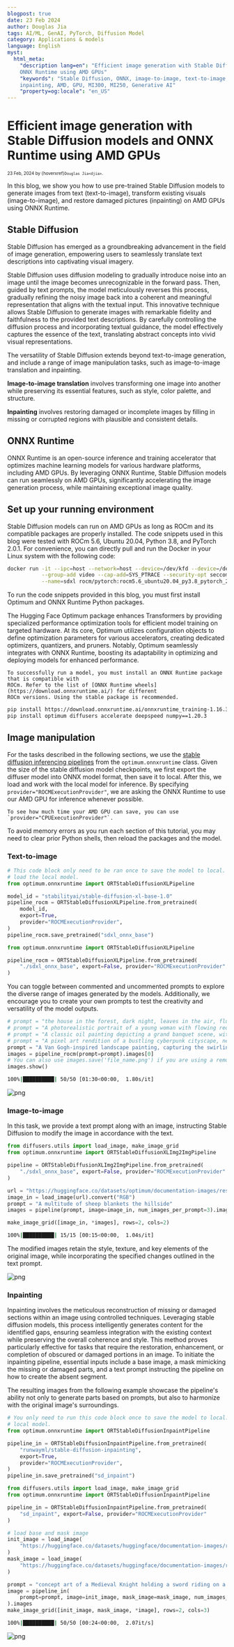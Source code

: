 ```yaml
---
blogpost: true
date: 23 Feb 2024
author: Douglas Jia
tags: AI/ML, GenAI, PyTorch, Diffusion Model
category: Applications & models
language: English
myst:
  html_meta:
    "description lang=en": "Efficient image generation with Stable Diffusion models and
    ONNX Runtime using AMD GPUs"
    "keywords": "Stable Diffusion, ONNX, image-to-image, text-to-image,
    inpainting, AMD, GPU, MI300, MI250, Generative AI"
    "property=og:locale": "en_US"
---
```


# Efficient image generation with Stable Diffusion models and ONNX Runtime using AMD GPUs

<span style="font-size:0.7em;">23 Feb, 2024 by {hoverxref}`Douglas Jia<djia>`. </span>

In this blog, we show you how to use pre-trained Stable Diffusion models to generate images from text
(text-to-image), transform existing visuals (image-to-image), and restore damaged pictures
(inpainting) on AMD GPUs using ONNX Runtime.

## Stable Diffusion

Stable Diffusion has emerged as a groundbreaking advancement in the field of image generation,
empowering users to seamlessly translate text descriptions into captivating visual imagery.

Stable Diffusion uses diffusion modeling to gradually introduce noise into an image until the image
becomes unrecognizable in the forward pass. Then, guided by text prompts, the model meticulously
reverses this process, gradually refining the noisy image back into a coherent and meaningful
representation that aligns with the textual input. This innovative technique allows Stable Diffusion to
generate images with remarkable fidelity and faithfulness to the provided text descriptions. By carefully
controlling the diffusion process and incorporating textual guidance, the model effectively captures the
essence of the text, translating abstract concepts into vivid visual representations.

The versatility of Stable Diffusion extends beyond text-to-image generation, and include a range of
image manipulation tasks, such as image-to-image translation and inpainting.

**Image-to-image translation** involves transforming one image into another while preserving its
essential features, such as style, color palette, and structure.

**Inpainting** involves restoring damaged or incomplete images by filling in missing or corrupted
regions with plausible and consistent details.

## ONNX Runtime

ONNX Runtime is an open-source inference and training accelerator that optimizes machine learning
models for various hardware platforms, including AMD GPUs. By leveraging ONNX Runtime, Stable
Diffusion models can run seamlessly on AMD GPUs, significantly accelerating the image generation
process, while maintaining exceptional image quality.

## Set up your running environment

Stable Diffusion models can run on AMD GPUs as long as ROCm and its compatible packages are
properly installed. The code snippets used in this blog were tested with ROCm 5.6, Ubuntu 20.04,
Python 3.8, and PyTorch 2.0.1. For convenience, you can directly pull and run the Docker in your Linux system with the following code:

```sh
docker run -it --ipc=host --network=host --device=/dev/kfd --device=/dev/dri \
           --group-add video --cap-add=SYS_PTRACE --security-opt seccomp=unconfined \
           --name=sdxl rocm/pytorch:rocm5.6_ubuntu20.04_py3.8_pytorch_2.0.1 /bin/bash
```

To run the code snippets provided in this blog, you must first install Optimum and ONNX Runtime
Python packages.

The Hugging Face Optimum package enhances Transformers by providing
specialized performance optimization tools for efficient model training on targeted hardware. At its
core, Optimum utilizes configuration objects to define optimization parameters for various
accelerators, creating dedicated optimizers, quantizers, and pruners. Notably, Optimum seamlessly
integrates with ONNX Runtime, boosting its adaptability in optimizing and deploying models for
enhanced performance.

```{NOTE}
To successfully run a model, you must install an ONNX Runtime package that is compatible with
ROCm. Refer to the list of [ONNX Runtime wheels](https://download.onnxruntime.ai/) for different
ROCm versions. Using the stable package is recommended.
```

```sh
pip install https://download.onnxruntime.ai/onnxruntime_training-1.16.3%2Brocm56-cp38-cp38-manylinux_2_17_x86_64.manylinux2014_x86_64.whl
pip install optimum diffusers accelerate deepspeed numpy==1.20.3
```

## Image manipulation

For the tasks described in the following sections, we use the
[stable diffusion inferencing pipelines](https://huggingface.co/docs/optimum/main/en/onnxruntime/package_reference/modeling_ort#stable-diffusion) from the `optimum.onnxruntime` class. Given the
size of the stable diffusion model checkpoints, we first export the diffuser model into ONNX model
format, then save it to local. After this, we load and work with the local model for inference. By specifying `provider="ROCMExecutionProvider"`, we are asking the ONNX Runtime to use our AMD
GPU for inference whenever possible.

```{tip}
To see how much time your AMD GPU can save, you can use `provider="CPUExecutionProvider"`.
```

To avoid memory errors as you run each section of this tutorial, you may need to clear prior Python
shells, then reload the packages and the model.

### Text-to-image

```python
# This code block only need to be ran once to save the model to local. After this, you only need to
# load the local model.
from optimum.onnxruntime import ORTStableDiffusionXLPipeline

model_id = "stabilityai/stable-diffusion-xl-base-1.0"
pipeline_rocm = ORTStableDiffusionXLPipeline.from_pretrained(
    model_id,
    export=True,
    provider="ROCMExecutionProvider",
)
pipeline_rocm.save_pretrained("sdxl_onnx_base")
```

```python
from optimum.onnxruntime import ORTStableDiffusionXLPipeline

pipeline_rocm = ORTStableDiffusionXLPipeline.from_pretrained(
    "./sdxl_onnx_base", export=False, provider="ROCMExecutionProvider"
)
```

You can toggle between commented and uncommented prompts to explore the diverse range of
images generated by the models. Additionally, we encourage you to create your own prompts to test
the creativity and versatility of the model outputs.

```python
# prompt = "the house in the forest, dark night, leaves in the air, fluorescent mushrooms, clear focus, very coherent, very detailed, contrast, vibrant, digital painting"
# prompt = "A photorealistic portrait of a young woman with flowing red hair and piercing green eyes, smiling warmly against a backdrop of lush greenery."
# prompt = "A classic oil painting depicting a grand banquet scene, with nobles and ladies adorned in exquisite attire feasting under a chandelier's soft glow."
# prompt = "A pixel art rendition of a bustling cyberpunk cityscape, neon lights illuminating skyscrapers and holographic advertisements casting a vibrant glow."
prompt = "A Van Gogh-inspired landscape painting, capturing the swirling brushstrokes and vibrant colors characteristic of the artist's style."
images = pipeline_rocm(prompt=prompt).images[0]
# You can also use images.save('file_name.png') if you are using a remote machine and cannot show images inline.
images.show()
```

```sh
100%|██████████| 50/50 [01:30<00:00,  1.80s/it]
```

![png](images/SD_ORT_10_1.png)

### Image-to-image

In this task, we provide a text prompt along with an image, instructing Stable Diffusion to modify the
image in accordance with the text.

```python
from diffusers.utils import load_image, make_image_grid
from optimum.onnxruntime import ORTStableDiffusionXLImg2ImgPipeline

pipeline = ORTStableDiffusionXLImg2ImgPipeline.from_pretrained(
    "./sdxl_onnx_base", export=False, provider="ROCMExecutionProvider"
)
```

```python
url = "https://huggingface.co/datasets/optimum/documentation-images/resolve/main/intel/openvino/sd_xl/castle_friedrich.png"
image_in = load_image(url).convert("RGB")
prompt = "A multitude of sheep blankets the hillside"
images = pipeline(prompt, image=image_in, num_images_per_prompt=3).images

make_image_grid([image_in, *images], rows=2, cols=2)
```

```sh
100%|██████████| 15/15 [00:15<00:00,  1.04s/it]
```

The modified images retain the style, texture, and key elements of the original image, while
incorporating the specified changes outlined in the text prompt.

![png](images/SD_ORT_13_1.png)

### Inpainting

Inpainting involves the meticulous reconstruction of missing or damaged sections within an image
using controlled techniques. Leveraging stable diffusion models, this process intelligently generates content for the identified gaps, ensuring seamless integration with the existing context while
preserving the overall coherence and style. This method proves particularly effective for tasks that
require the restoration, enhancement, or completion of obscured or damaged portions in an image. To
initiate the inpainting pipeline, essential inputs include a base image, a mask mimicking the missing or
damaged parts, and a text prompt instructing the pipeline on how to create the absent segment.

The resulting images from the following example showcase the pipeline's ability not only to generate
parts based on prompts, but also to harmonize with the original image's surroundings.

```python
# You only need to run this code block once to save the model to local. After this, you can load the
# local model.
from optimum.onnxruntime import ORTStableDiffusionInpaintPipeline

pipeline_in = ORTStableDiffusionInpaintPipeline.from_pretrained(
    "runwayml/stable-diffusion-inpainting",
    export=True,
    provider="ROCMExecutionProvider",
)
pipeline_in.save_pretrained("sd_inpaint")
```

```python
from diffusers.utils import load_image, make_image_grid
from optimum.onnxruntime import ORTStableDiffusionInpaintPipeline

pipeline_in = ORTStableDiffusionInpaintPipeline.from_pretrained(
    "sd_inpaint", export=False, provider="ROCMExecutionProvider"
)
```

```python
# load base and mask image
init_image = load_image(
    "https://huggingface.co/datasets/huggingface/documentation-images/resolve/main/diffusers/inpaint.png"
)
mask_image = load_image(
    "https://huggingface.co/datasets/huggingface/documentation-images/resolve/main/diffusers/inpaint_mask.png"
)

prompt = "concept art of a Medieval Knight holding a sword riding on a horse on a huge stone, highly detailed, 8k"
image = pipeline_in(
    prompt=prompt, image=init_image, mask_image=mask_image, num_images_per_prompt=4
).images
make_image_grid([init_image, mask_image, *image], rows=2, cols=3)
```

```sh
100%|██████████| 50/50 [00:24<00:00,  2.07it/s]
```

![png](images/SD_ORT_17_1.png)
